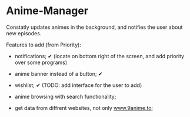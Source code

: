 # Anime-Manager
Constatly updates animes in the background, and notifies the user about new episodes.

Features to add (from Priority):

- notifications; ✔ (locate on bottom right of the screen, and add priority over some programs)
- anime banner instead of a button; ✔
- wishlist; ✔ (TODO: add interface for the user to add)
- anime browsing with search functionality;

- get data from diffrent websites, not only www.9anime.to;

